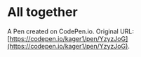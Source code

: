 # All together

A Pen created on CodePen.io. Original URL: [https://codepen.io/kager1/pen/YzyzJoG](https://codepen.io/kager1/pen/YzyzJoG).



